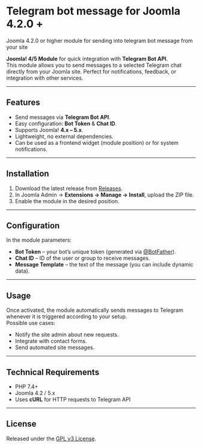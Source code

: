 # Telegram bot message for Joomla 4.2.0 +
Joomla 4.2.0 or higher module for sending into telegram bot message from your site

**Joomla! 4/5 Module** for quick integration with **Telegram Bot API**.  
This module allows you to send messages to a selected Telegram chat directly from your Joomla site. Perfect for notifications, feedback, or integration with other services.

---

## Features
- Send messages via **Telegram Bot API**.
- Easy configuration: **Bot Token** & **Chat ID**.
- Supports Joomla! **4.x – 5.x**.
- Lightweight, no external dependencies.
- Can be used as a frontend widget (module position) or for system notifications.

---

## Installation
1. Download the latest release from [Releases](../../releases).
2. In Joomla Admin → **Extensions → Manage → Install**, upload the ZIP file.
3. Enable the module in the desired position.

---

## Configuration
In the module parameters:
- **Bot Token** – your bot’s unique token (generated via [@BotFather](https://t.me/BotFather)).
- **Chat ID** – ID of the user or group to receive messages.
- **Message Template** – the text of the message (you can include dynamic data).

---

## Usage
Once activated, the module automatically sends messages to Telegram whenever it is triggered according to your setup.  
Possible use cases:
- Notify the site admin about new requests.
- Integrate with contact forms.
- Send automated site messages.

---

## Technical Requirements
- PHP 7.4+
- Joomla 4.2 / 5.x
- Uses **cURL** for HTTP requests to Telegram API

---

## License
Released under the [GPL v3 License](LICENSE).
